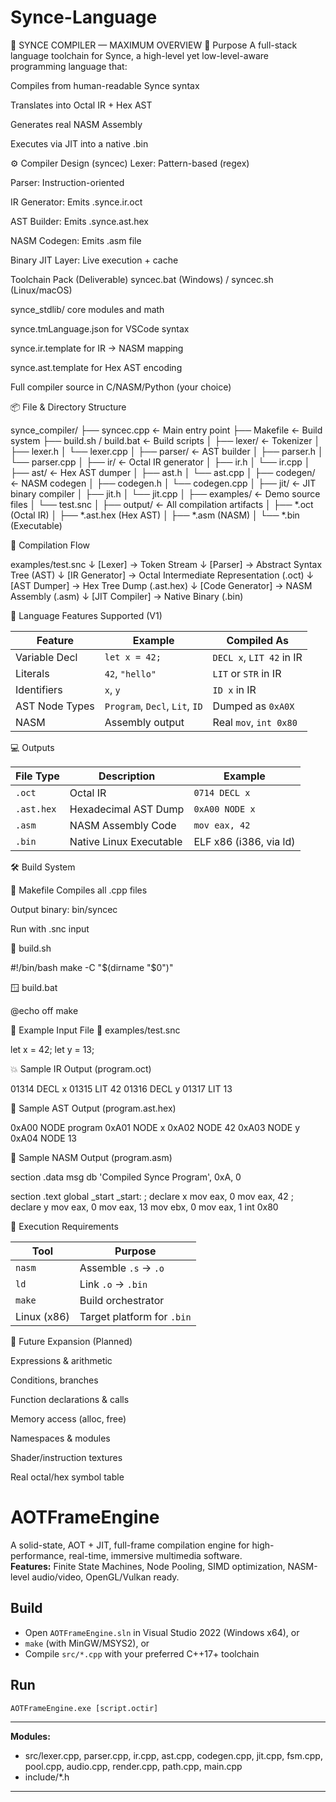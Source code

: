 # Synce-Language

🧠 SYNCE COMPILER — MAXIMUM OVERVIEW
🚀 Purpose
A full-stack language toolchain for Synce, a high-level yet low-level-aware programming language that:

Compiles from human-readable Synce syntax

Translates into Octal IR + Hex AST

Generates real NASM Assembly

Executes via JIT into a native .bin

⚙️ Compiler Design (syncec)
Lexer: Pattern-based (regex)

Parser: Instruction-oriented

IR Generator: Emits .synce.ir.oct

AST Builder: Emits .synce.ast.hex

NASM Codegen: Emits .asm file

Binary JIT Layer: Live execution + cache



Toolchain Pack (Deliverable)
syncec.bat (Windows) / syncec.sh (Linux/macOS)

synce_stdlib/ core modules and math

synce.tmLanguage.json for VSCode syntax

synce.ir.template for IR → NASM mapping

synce.ast.template for Hex AST encoding

Full compiler source in C/NASM/Python (your choice)



📦 File & Directory Structure

synce_compiler/
├── syncec.cpp                    ← Main entry point
├── Makefile                      ← Build system
├── build.sh / build.bat          ← Build scripts
│
├── lexer/                        ← Tokenizer
│   ├── lexer.h
│   └── lexer.cpp
│
├── parser/                       ← AST builder
│   ├── parser.h
│   └── parser.cpp
│
├── ir/                           ← Octal IR generator
│   ├── ir.h
│   └── ir.cpp
│
├── ast/                          ← Hex AST dumper
│   ├── ast.h
│   └── ast.cpp
│
├── codegen/                      ← NASM codegen
│   ├── codegen.h
│   └── codegen.cpp
│
├── jit/                          ← JIT binary compiler
│   ├── jit.h
│   └── jit.cpp
│
├── examples/                     ← Demo source files
│   └── test.snc
│
├── output/                       ← All compilation artifacts
│   ├── *.oct   (Octal IR)
│   ├── *.ast.hex (Hex AST)
│   ├── *.asm   (NASM)
│   └── *.bin   (Executable)




🔄 Compilation Flow

examples/test.snc
    ↓
[Lexer] → Token Stream
    ↓
[Parser] → Abstract Syntax Tree (AST)
    ↓
[IR Generator] → Octal Intermediate Representation (.oct)
    ↓
[AST Dumper] → Hex Tree Dump (.ast.hex)
    ↓
[Code Generator] → NASM Assembly (.asm)
    ↓
[JIT Compiler] → Native Binary (.bin)




🧩 Language Features Supported (V1)

| Feature        | Example                        | Compiled As              |
| -------------- | ------------------------------ | ------------------------ |
| Variable Decl  | `let x = 42;`                  | `DECL x`, `LIT 42` in IR |
| Literals       | `42`, `"hello"`                | `LIT` or `STR` in IR     |
| Identifiers    | `x`, `y`                       | `ID x` in IR             |
| AST Node Types | `Program`, `Decl`, `Lit`, `ID` | Dumped as `0xA0X`        |
| NASM           | Assembly output                | Real `mov`, `int 0x80`   |




💻 Outputs

| File Type  | Description             | Example                |
| ---------- | ----------------------- | ---------------------- |
| `.oct`     | Octal IR                | `0714 DECL x`          |
| `.ast.hex` | Hexadecimal AST Dump    | `0xA00 NODE x`         |
| `.asm`     | NASM Assembly Code      | `mov eax, 42`          |
| `.bin`     | Native Linux Executable | ELF x86 (i386, via ld) |




🛠 Build System

🧾 Makefile
Compiles all .cpp files

Output binary: bin/syncec

Run with .snc input



🐧 build.sh

#!/bin/bash
make -C "$(dirname "$0")"




🪟 build.bat

@echo off
make




🧪 Example Input File
📄 examples/test.snc

let x = 42;
let y = 13;




💥 Sample IR Output (program.oct)

01314 DECL x
01315 LIT 42
01316 DECL y
01317 LIT 13




🌲 Sample AST Output (program.ast.hex)

0xA00 NODE program
0xA01 NODE x
0xA02 NODE 42
0xA03 NODE y
0xA04 NODE 13




🔧 Sample NASM Output (program.asm)

section .data
msg db 'Compiled Synce Program', 0xA, 0

section .text
global _start
_start:
    ; declare x
    mov eax, 0
    mov eax, 42
    ; declare y
    mov eax, 0
    mov eax, 13
    mov ebx, 0
    mov eax, 1
    int 0x80




🧬 Execution Requirements

| Tool        | Purpose                    |
| ----------- | -------------------------- |
| `nasm`      | Assemble `.s` → `.o`       |
| `ld`        | Link `.o` → `.bin`         |
| `make`      | Build orchestrator         |
| Linux (x86) | Target platform for `.bin` |




🧠 Future Expansion (Planned)

Expressions & arithmetic

Conditions, branches

Function declarations & calls

Memory access (alloc, free)

Namespaces & modules

Shader/instruction textures

Real octal/hex symbol table



# AOTFrameEngine

A solid-state, AOT + JIT, full-frame compilation engine for high-performance, real-time, immersive multimedia software.  
**Features:** Finite State Machines, Node Pooling, SIMD optimization, NASM-level audio/video, OpenGL/Vulkan ready.

## Build

- Open `AOTFrameEngine.sln` in Visual Studio 2022 (Windows x64), or  
- `make` (with MinGW/MSYS2), or  
- Compile `src/*.cpp` with your preferred C++17+ toolchain

## Run

`AOTFrameEngine.exe [script.octir]`

---

**Modules:**
- src/lexer.cpp, parser.cpp, ir.cpp, ast.cpp, codegen.cpp, jit.cpp, fsm.cpp, pool.cpp, audio.cpp, render.cpp, path.cpp, main.cpp
- include/*.h

---





